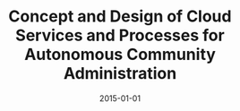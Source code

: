 ---
abstract: ''
authors:
- René Lamber
date: '2015-01-01'
featured: false
publication_types:
- '7'
publishDate: '2015-01-01'
title: Concept and Design of Cloud Services and Processes for Autonomous Community
  Administration
url_pdf: ''
---